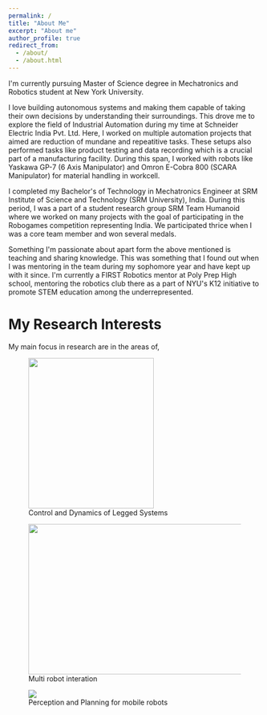 ```yaml
---
permalink: /
title: "About Me"
excerpt: "About me"
author_profile: true
redirect_from: 
  - /about/
  - /about.html
---
```

I'm currently pursuing Master of Science degree in Mechatronics and Robotics student at New York University.

I love building autonomous systems and making them capable of taking their own decisions by understanding their surroundings. This drove me to explore the field of Industrial Automation during my time at Schneider Electric India Pvt. Ltd. Here, I worked on multiple automation projects that aimed are reduction of mundane and repeatitive tasks. These setups also performed tasks like product testing and data recording which is a crucial part of a manufacturing facility. During this span, I worked with robots like Yaskawa GP-7 (6 Axis Manipulator) and Omron E-Cobra 800 (SCARA Manipulator) for material handling in workcell. 

I completed my Bachelor's of Technology in Mechatronics Engineer at SRM Institute of Science and Technology (SRM University), India. During this period, I was a part of a student research group SRM Team Humanoid where we worked on many projects with the goal of participating in the Robogames competition representing India. We participated thrice when I was a core team member and won several medals.  

Something I'm passionate about apart form the above mentioned is teaching and sharing knowledge. This was something that I found out when I was mentoring in the team during my sophomore year and have kept up with it since. I'm currently a FIRST Robotics mentor at Poly Prep High school, mentoring the robotics club there as a part of NYU's K12 initiative to promote STEM education among the underrepresented. 

My Research Interests
======

My main focus in research are in the areas of,
 
<figure><img src="https://github.com/govind-aadithya/govind-aadithya.github.io/blob/master/images/Bot.jpg" width="250" height="300"> <figcaption>Control and Dynamics of Legged Systems</figcaption></figure>
<figure><img src="https://github.com/govind-aadithya/govind-aadithya.github.io/blob/master/images/MultiRobot.jpg" width="454" height="300"> <figcaption>Multi robot interation</figcaption></figure> 
<figure><img src="https://github.com/govind-aadithya/govind-aadithya.github.io/blob/master/images/Perception.jpg"> <figcaption>Perception and Planning for mobile robots</figcaption></figure> 
